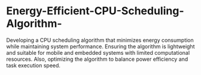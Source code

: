 # Energy-Efficient-CPU-Scheduling-Algorithm-
Developing a CPU scheduling algorithm that minimizes energy consumption while maintaining system performance. Ensuring the algorithm is lightweight and suitable for mobile and embedded systems with limited computational resources. Also, optimizing the algorithm to balance power efficiency and task execution speed.
